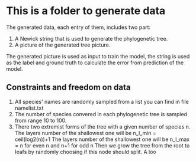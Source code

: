 # This is a folder to generate data
The generated data, each entry of them, includes two part:
1. A Newick string that is used to generate the phylogenetic tree.
2. A picture of the generated tree picture.

The generated picture is used as input to train the model, the string is used as the label and ground truth to calculate the error from prediction of the model.

## Constraints and freedom on data
1. All species' names are randomly sampled from a list you can find in file namelist.txt
2. The number of species convered in each phylogenetic tree is sampled from range 10 to 100.
3. There two extremist forms of the tree with a given number of species n. 
    The layers number of the shallowest one will be n_l_min = ceil(log2(n))+1 
    The layers number of the shallowest one will be n_l_max = n for even n and n+1 for odd n
   Then we grow the tree from the root to leafs by randomly choosing if this node should split. 
   A loo

